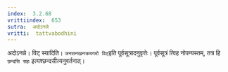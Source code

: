 ```yaml
---
index:  3.2.68
vrittiindex:  653
sutra:  अदोऽनन्ने
vritti:  tattvabodhini 
---
```


अदोऽनन्ने। विट् स्यादिति। `जनसनखनक्रमगमो विट्`इति पूर्वसूत्रादनुवृत्तेः। पूर्वसूत्रं त्विह नोपन्यस्तम्, तत्र हि `छन्दसि सहः` इत्यश्छन्दसीत्यनुवर्तनात्। 

